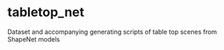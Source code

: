 # tabletop_net
Dataset and accompanying generating scripts of table top scenes from ShapeNet models
